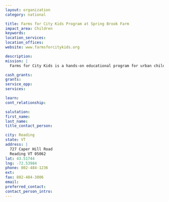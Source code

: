 ```yaml
---
layout: organization
category: national

title: Farms for City Kids Program at Spring Brook Farm
impact_area: Children
keywords: 
location_services: 
location_offices: 
website: www.farmsforcitykids.org

description: 
mission: |
  Farms for City Kids is a hands-on educational program for urban children that focuses on practical learning and teamwork as kids care for farm animals and crops.

cash_grants: 
grants: 
service_opp: 
services: 

learn: 
cont_relationship: 

salutation: 
first_name: 
last_name: 
title_contact_person: 

city: Reading
state: VT
address: |
  727 Caper Hill Road  
  Reading VT 05062
lat: 43.51744
lng: -72.53984
phone: 802-484-1236
ext: 
fax: 802-484-3806
email: 
preferred_contact: 
contact_person_intro: 
---
```

